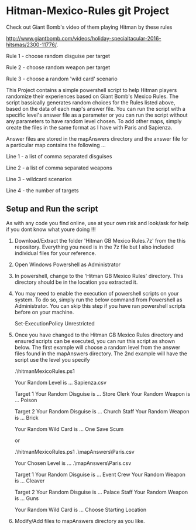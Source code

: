 # Hitman-Mexico-Rules git Project

Check out Giant Bomb's video of them playing Hitman by these rules 

http://www.giantbomb.com/videos/holiday-specialtacular-2016-hitsmas/2300-11776/.

  Rule 1 - choose random disguise per target

  Rule 2 - choose random weapon per target

  Rule 3 - choose a random 'wild card' scenario

This Project contains a simple powershell script to help Hitman players randomize their experiences based on Giant Bomb's Mexico Rules. The script bassically generates random choices for the Rules listed above, based on the data of each map's answer file. You can run the script with a specific level's answer file as a parameter or you can run the script without any parameters to have random level chosen. To add other maps, simply create the files in the same format as I have with Paris and Sapienza.

Answer files are stored in the mapAnswers directory and the answer file for a particular map contains the following ...
  
  Line 1 - a list of comma separated disguises
  
  Line 2 - a list of comma separated weapons
  
  Line 3 - wildcard scenarios
  
  Line 4 - the number of targets

Setup and Run the script
------------------------
As with any code you find online, use at your own risk and look/ask for help if you dont know what youre doing !!!

1) Download/Extract the folder 'Hitman GB Mexico Rules.7z' from the this repository. Everything you need is in the 7z file but I also included individual files for your reference.

2) Open Windows Powershell as Administrator

3) In powershell, change to the 'Hitman GB Mexico Rules' directory. This directory should be in the location you extracted it.

4) You may need to enable the execution of powershell scripts on your system. To do so, simply run the below command from Powershell as Administrator. You can skip this step if you have ran powershell scripts before on your machine. 
  
    Set-ExecutionPolicy Unrestricted
  
5) Once you have changed to the Hitman GB Mexico Rules directory and ensured scripts can be executed, you can run this script as shown below. The first example will choose a random level from the answer files found in the mapAnswers directory. The 2nd example will have the script use the level you specify
  
    .\hitmanMexicoRules.ps1
    
    Your Random Level is ...  Sapienza.csv

    Target 1
    Your Random Disguise is ...  Store Clerk
    Your Random Weapon is ...  Poison

    Target 2
    Your Random Disguise is ...  Church Staff
    Your Random Weapon is ...  Brick

    Your Random Wild Card is ...  One Save Scum
    
    or
    
    .\hitmanMexicoRules.ps1 .\mapAnswers\Paris.csv
    
    Your Chosen Level is ...  .\mapAnswers\Paris.csv

    Target 1
    Your Random Disguise is ...  Event Crew
    Your Random Weapon is ...  Cleaver

    Target 2
    Your Random Disguise is ...  Palace Staff
    Your Random Weapon is ...  Guns

    Your Random Wild Card is ...  Choose Starting Location
    
6) Modify/Add files to mapAnswers directory as you like.
